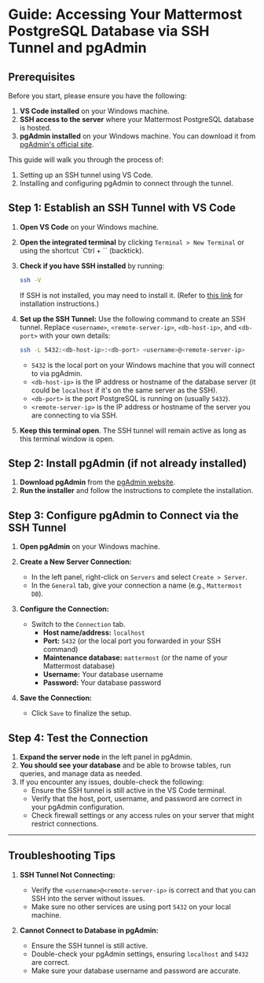 # Guide: Accessing Your Mattermost PostgreSQL Database via SSH Tunnel and pgAdmin

## Prerequisites

Before you start, please ensure you have the following:

1. **VS Code installed** on your Windows machine.
2. **SSH access to the server** where your Mattermost PostgreSQL database is hosted.
3. **pgAdmin installed** on your Windows machine. You can download it from [pgAdmin's official site](https://www.pgadmin.org/download/).

This guide will walk you through the process of:

1. Setting up an SSH tunnel using VS Code.
2. Installing and configuring pgAdmin to connect through the tunnel.

## Step 1: Establish an SSH Tunnel with VS Code

1. **Open VS Code** on your Windows machine.
2. **Open the integrated terminal** by clicking `Terminal > New Terminal` or using the shortcut `Ctrl + `` (backtick).
3. **Check if you have SSH installed** by running:

   ```bash
   ssh -V
   ```

   If SSH is not installed, you may need to install it. (Refer to [this link](https://docs.microsoft.com/en-us/windows-server/administration/openssh/openssh_install_firstuse) for installation instructions.)

4. **Set up the SSH Tunnel:**
   Use the following command to create an SSH tunnel. Replace `<username>`, `<remote-server-ip>`, `<db-host-ip>`, and `<db-port>` with your own details:

   ```bash
   ssh -L 5432:<db-host-ip>:<db-port> <username>@<remote-server-ip>
   ```

   - `5432` is the local port on your Windows machine that you will connect to via pgAdmin.
   - `<db-host-ip>` is the IP address or hostname of the database server (it could be `localhost` if it's on the same server as the SSH).
   - `<db-port>` is the port PostgreSQL is running on (usually `5432`).
   - `<remote-server-ip>` is the IP address or hostname of the server you are connecting to via SSH.

5. **Keep this terminal open**. The SSH tunnel will remain active as long as this terminal window is open.

## Step 2: Install pgAdmin (if not already installed)

1. **Download pgAdmin** from the [pgAdmin website](https://www.pgadmin.org/download/).
2. **Run the installer** and follow the instructions to complete the installation.

## Step 3: Configure pgAdmin to Connect via the SSH Tunnel

1. **Open pgAdmin** on your Windows machine.
2. **Create a New Server Connection:**
   - In the left panel, right-click on `Servers` and select `Create > Server`.
   - In the `General` tab, give your connection a name (e.g., `Mattermost DB`).

3. **Configure the Connection:**
   - Switch to the `Connection` tab.
     - **Host name/address:** `localhost`
     - **Port:** `5432` (or the local port you forwarded in your SSH command)
     - **Maintenance database:** `mattermost` (or the name of your Mattermost database)
     - **Username:** Your database username
     - **Password:** Your database password

4. **Save the Connection:**
   - Click `Save` to finalize the setup.

## Step 4: Test the Connection

1. **Expand the server node** in the left panel in pgAdmin.
2. **You should see your database** and be able to browse tables, run queries, and manage data as needed.
3. If you encounter any issues, double-check the following:
   - Ensure the SSH tunnel is still active in the VS Code terminal.
   - Verify that the host, port, username, and password are correct in your pgAdmin configuration.
   - Check firewall settings or any access rules on your server that might restrict connections.

---

## Troubleshooting Tips

1. **SSH Tunnel Not Connecting:**
   - Verify the `<username>@<remote-server-ip>` is correct and that you can SSH into the server without issues.
   - Make sure no other services are using port `5432` on your local machine.

2. **Cannot Connect to Database in pgAdmin:**
   - Ensure the SSH tunnel is still active.
   - Double-check your pgAdmin settings, ensuring `localhost` and `5432` are correct.
   - Make sure your database username and password are accurate.
